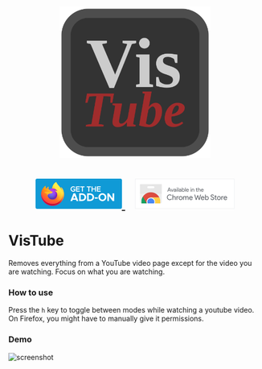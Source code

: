 <h1 align=center>
  <img alt="Vistube Logo" src="https://github.com/sujaldev/vistube/raw/main/src/icons/512x512.png?raw=true" width=300>
  <br><br>
  <a href="https://addons.mozilla.org/en-US/firefox/addon/vistube/">
    <img src="https://github.com/sujaldev/vistube/raw/main/docs/img/firefox-download.png?raw=true">
  </a>
  &nbsp;&nbsp;
  <a href="https://chrome.google.com/webstore/detail/ngekgjppgmngfacmbojfegjgpoldmanb/">
    <img src="https://github.com/sujaldev/vistube/raw/main/docs/img/chrome-download.png?raw=true">
  </a>
</h1>

# VisTube

Removes everything from a YouTube video page except for the video you are watching. Focus on what you are watching.

### How to use

Press the `h` key to toggle between modes while watching a youtube video. On Firefox, you might have to manually give it
permissions.

### Demo

![screenshot](https://user-images.githubusercontent.com/75830554/166881464-6b199905-3c26-4b94-89a9-4967a847fec3.png)
